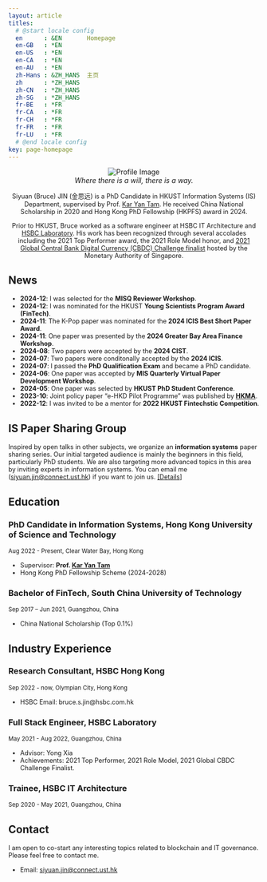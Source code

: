 ```yaml
---
layout: article
titles:
  # @start locale config
  en      : &EN       Homepage
  en-GB   : *EN
  en-US   : *EN
  en-CA   : *EN
  en-AU   : *EN
  zh-Hans : &ZH_HANS  主页
  zh      : *ZH_HANS
  zh-CN   : *ZH_HANS
  zh-SG   : *ZH_HANS
  fr-BE   : *FR
  fr-CA   : *FR
  fr-CH   : *FR
  fr-FR   : *FR
  fr-LU   : *FR
  # @end locale config
key: page-homepage
---
```


<div class="container">
  <div class="profile-image">
    <img src="./images/profile3.png" alt="Profile Image" />
    <div style="text-align: center;">
   <!-- <em></em> -->
</div>
  </div>
    <div class="profile-text">
    <em>Where there is a will, there is a way.</em>
    <p>
      Siyuan (Bruce) JIN (金思远) is a PhD Candidate in HKUST Information Systems (IS) Department, supervised by Prof. <a href="https://isom.hkust.edu.hk/faculty-and-staff/directory/kytam">Kar Yan Tam</a>. He received China National Scholarship in 2020 and Hong Kong PhD Fellowship (HKPFS) award in 2024. 
  </p> 
    <p>
      Prior to HKUST, Bruce worked as a software engineer at HSBC IT Architecture and <a href = "https://www.ventures.hsbc.com/en/about-us">HSBC Laboratory</a>. His work has been recognized through several accolades including the 2021 Top Performer award, the 2021 Role Model honor, and <a href = "https://www.mas.gov.sg/news/media-releases/2021/mas-announces-15-finalists-for-the-global-cbdc-challenge">2021 Global Central Bank Digital Currency (CBDC) Challenge finalist</a> hosted by the Monetary Authority of Singapore.
    </p>
  </div>
</div>

<!-- ## Upcoming Talks
<ul>
  <li class="paper-item">
    <div class="paper-title">
      When K-Pop Meets Blockchain: An Empirical Exploration of Voting Behavior via DAO.
    </div>
    <div class="paper-authors">
      <strong>Siyuan Jin</strong>, <a href="https://isom.hkust.edu.hk/faculty-and-staff/directory/dongwon">Dongwon Lee</a>, 
      <a href="https://www.bschool.cuhk.edu.hk/staff/kim-keongtae/">Keongtae Kim</a>, 
      <a href="https://isom.hkust.edu.hk/faculty-and-staff/directory/kytam">Kar Yan Tam</a>.
    </div>
    <p class="conference-info">3:00 PM - 4:30 PM TST, 17 Dec, Meeting Room 3, 7th Floor, Bangkok Marriott Marquis Queen's Park</p>
    <p class="conference-info">Award: ICIS 2024 Best Short Paper Nominee</p>
    
  </li>

  <li class="paper-item">
    <div class="paper-title">
      Operational Transparency in the Blockchain Era: Examining the Impact of Different Types and Levels on User Engagement.
    </div>
    <div class="paper-authors">
      <strong>Siyuan Jin</strong>, Yuying Cai, Luying Qiu, 
      <a href="https://isom.hkust.edu.hk/faculty-and-staff/directory/kytam">Kar Yan Tam</a>.
    </div>
    <p class="conference-info">8:30 AM - 10:30 AM TST, 17 Dec, Meeting Room 4, 7th Floor, Bangkok Marriott Marquis Queen's Park</p>
  </li>
</ul> -->

## News
- **2024-12**: I was selected for the **MISQ Reviewer Workshop**.
- **2024-12**: I was nominated for the HKUST **Young Scientists Program Award (FinTech)**.
- **2024-11**: The K-Pop paper was nominated for the **2024 ICIS Best Short Paper Award**.
- **2024-11**: One paper was presented by the **2024 Greater Bay Area Finance Workshop**.
- **2024-08**: Two papers were accepted by the **2024 CIST**.
- **2024-07**: Two papers were conditonally accepted by the **2024 ICIS**.
- **2024-07**: I passed the **PhD Qualification Exam** and became a PhD candidate.
- **2024-06**: One paper was accepted by **MIS Quarterly Virtual Paper Development Workshop**.
- **2024-05**: One paper was selected by **HKUST PhD Student Conference**.
- **2023-10**: Joint policy paper “e-HKD Pilot Programme” was published by [**HKMA**](https://www.hkma.gov.hk/media/eng/doc/key-information/press-release/2023/20231030e3a1.pdf).
- **2022-12**: I was invited to be a mentor for **2022 HKUST Fintechstic Competition**.

## IS Paper Sharing Group
Inspired by open talks in other subjects, we organize an **information systems** paper sharing series. Our initial targeted audience is mainly the beginners in this field, particularly PhD students. We are also targeting more advanced topics in this area by inviting experts in information systems. You can email me (siyuan.jin@connect.ust.hk) if you want to join us. [[Details]](https://siyuan-bruce.github.io/reading_group/home.html)

<!-- ## **Research Interests**
- **IT Infrastructure (Blockchain)**: Token-based Platforms, Central Bank Digital Currency, Token Economy
- **Software Management**: Software Development
- **Quantum IT Governance**: Quantuam IT management, Quantum Finance, Classical Quantum-Inspired Algorithm -->

<!-- ## **Education**
- **Hong Kong University of Science and Technology** (Aug 2022 - now)
  - MPhil-PhD Student in Information Systems.
  - Supervisor: Prof. [Kar Yan Tam](https://isom.hkust.edu.hk/faculty-and-staff/directory/kytam). -->
  <!-- - Advisors: [Allen H. Huang](https://www.allenhuang.org/), [Dongwon Lee](https://isom.hkust.edu.hk/faculty-and-staff/directory/dongwon), [Kohei Kawaguchi](https://www.kohei-kawaguchi.com/), [Keongtae Kim](https://www.bschool.cuhk.edu.hk/staff/kim-keongtae/), [Marc Dordal i Carreras](https://marcdordal.github.io/), [Qiming Shao](https://sites.google.com/view/sqml/home), [Bei Zeng](https://facultyprofiles.hkust.edu.hk/profiles.php?profile=bei-zeng-zengb). -->
  <!-- - Obtained Hong Kong PhD Fellowship Scheme (2024-2028). -->

<!-- - **South China University of Technology** (Sep 2017 – Jun 2021)
  - B.Fin. in Financial Technology, Outstanding Graduates. 
  - Rank: 1 / 33.
  - Obtained 2021 University-level excellent graduation thesis
  - Obtained 2020 China National Scholarship (Top 0.1%)
  - Obtained 2019 First prize of South China University of Technology (Top 1%)
  - Obtained 2018 First prize of South China University of Technology (Top 1%) -->

## Education

<div class="card">
  <div class="card-content">
    <h3>PhD Candidate in Information Systems, Hong Kong University of Science and Technology</h3>
    <small>Aug 2022 - Present, Clear Water Bay, Hong Kong</small>
    <ul class="timeline">
      <li class="timeline-item">
        Supervisor:&nbsp;<strong>Prof. <a href="https://isom.hkust.edu.hk/faculty-and-staff/directory/kytam">Kar Yan Tam</a></strong>
      </li>
      <li class="timeline-item">
        Hong Kong PhD Fellowship Scheme (2024-2028)
      </li>
    </ul>
  </div>
  <!-- <img src="./assets/images/logo/logo.png" alt="HKUST Logo" class="university-logo"> -->
</div>

<div class="card">
  <div class="card-content">
    <h3>Bachelor of FinTech, South China University of Technology</h3>
    <small>Sep 2017 – Jun 2021, Guangzhou, China</small>
        <ul class="timeline">
      <li class="timeline-item">
        China National Scholarship (Top 0.1%)
      </li>
    </ul>
  </div>
</div>

## Industry Experience
<div class="card">
  <div class="card-content">
    <h3>Research Consultant, HSBC Hong Kong</h3>
    <small>Sep 2022 - now, Olympian City, Hong Kong</small>
    <ul class="timeline">
      <li class="timeline-item">
      HSBC Email: bruce.s.jin@hsbc.com.hk
      </li>
    </ul>
  </div>
</div>

<div class="card">
  <div class="card-content">
    <h3>Full Stack Engineer, HSBC Laboratory</h3>
    <small>May 2021 - Aug 2022, Guangzhou, China</small>
    <ul class="timeline">
      <li class="timeline-item">
        Advisor: Yong Xia
      </li>
      <li class="timeline-item">
        Achievements: 2021 Top Performer, 2021 Role Model, 2021 Global CBDC Challenge Finalist.
      </li>
    </ul>
  </div>
</div>

<div class="card">
  <div class="card-content">
    <h3>Trainee, HSBC IT Architecture</h3>
    <small>Sep 2020 - May 2021, Guangzhou, China</small>
  </div>
</div>

## **Contact**
I am open to co-start any interesting topics related to blockchain and IT governance. Please feel free to contact me.
- Email: siyuan.jin@connect.ust.hk

<meta name="viewport" content="width=device-width, initial-scale=1">
<style>
  /* Base styles */
  .container {
    width: 100%;
    text-align: center;
  }

  body {
    font-family: 'Lora', serif;
    line-height: 1.6;
    background-color: #f8f8f8;
    margin: 0;
    padding: 10px;
  }

  .profile-image {
    width: 100%;
    max-width: 300px;
    margin: 10px 0;
  }

  .profile-text {
    margin: 10px;
    text-align: left;
  }

      ul {
      list-style-type: none; /* Remove the default bullets */
      padding-left: 0;
    }
    
  .paper-item {
      margin-bottom: 30px;
      padding-left: 15px;
      border-left: 4px solid #333; /* Subtle border instead of bullet */
    }

    .paper-title {
      font-size: 24px;
      font-family: 'Playfair Display', serif;
      font-weight: 700;
      margin-bottom: 12px;
      color: #333;
      line-height: 1.4;
    }

    .paper-authors {
      font-size: 16px;
      font-weight: 400;
      color: #555;
      margin-bottom: 10px;
    }

    .conference-info {
      color: grey;
      font-weight: 600;
      font-size: 15px;
      margin-top: 8px;
    }

  @media screen and (min-width: 600px) {
    .container {
      display: flex;
      align-items: flex-start;
      justify-content: space-between;
    }

    .profile-text {
      flex: 2 1 70%; /* Ensure text takes up more space */
      text-align: left;
      margin: 10px;
    }

    .profile-image {
      flex: 1 1 auto; /* Allow the image to take up space based on its content */
      max-width: 300px;
      margin-left: 10px;
      order: 2;
    }


    .profile-image {
      margin-left: 10px;
      max-width: 300px;
      order: 2;
    }

    .profile-text {
      margin-top: -20px;
      order: 1;
      flex: 70%;
    }

    .card {
      display: flex;
      background-color: #fff;
      box-shadow: 0 4px 8px rgba(0, 0, 0, 0.1);
      padding: 10px;
      margin: 10px;
      border-radius: 8px;
      transition: transform 0.2s ease, box-shadow 0.2s ease;
      position: relative;
      width: 100%;
      max-width: 1000px;
    }

    .card:hover {
      transform: translateY(-5px);
      box-shadow: 0 6px 12px rgba(0, 0, 0, 0.2);
    }

    .card-content {
      max-width: 70%;
    }

    .card h3 {
      font-size: 1.5em;
      margin-bottom: 0px;
      margin-top: -5px;
    }

    .card small {
      font-size: 0.9em;
      margin-top: -5px;
      margin-bottom: -5px;
      color: #555;
    }

    .card ul {
      list-style-type: none;
      padding: 0;
    }

    .card ul li {
      margin-bottom: 0px;
      padding-left: 30px;
    }

    /* Subtle Timeline Dots */
    .timeline {
      position: relative;
      margin-left: 20px;
    }

    .timeline::before {
      content: '';
      position: static;
      left: 10px;
      top: 10px;
      bottom: 0;
      width: 2px;
      background-color: #d3d3d3;
    }

    .timeline-item {
      display: flex;
      align-items: center;
      margin-bottom: 20px;
      padding-left: 40px;
      position: relative;
    }

    /* Logo Styling */
    .university-logo {
      height: 180px;
      justify-self: end;
      align-self: flex-start;
    }

    .timeline-item::before {
      content: '';
      position: absolute;
      left: 7px;
      top: 8px;
      width: 8px;
      height: 8px;
      background-color: #1A5DCB;
      border-radius: 50%;
    }

    header.header {
      box-shadow: 0 4px 8px rgba(0, 0, 0, 0.1);
    }
  }

  /* Mobile-specific adjustments */
  @media (max-width: 600px) {
    .card {
      max-width: 100%; /* Remove the 600px limit */
      padding: 16px; /* Add more padding for space */
      margin: 10px 0; /* Adjust margin to center the card */
    }

    h3 {
      font-size: 1.2em;
    }

    p,
    ul li {
      font-size: 0.9em;
    }

    .timeline-item::before {
      content: '';
      position: absolute;
      left: 7px;
      top: 8px;
      width: 8px;
      height: 8px;
      background-color: #1A5DCB;
      border-radius: 50%;
    }
  }
</style>